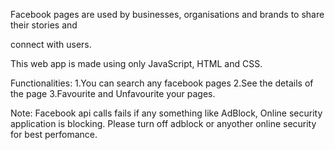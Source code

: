 
Facebook pages are used by businesses, organisations and brands to share their stories and 

connect with users. 

This web app is made using only JavaScript, HTML and CSS. 

Functionalities:
1.You can search any facebook pages
2.See the details of the page
3.Favourite and Unfavourite your pages.

Note: Facebook api calls fails if any something like AdBlock, Online security application is blocking.
Please turn off adblock or anyother online security for best perfomance.
